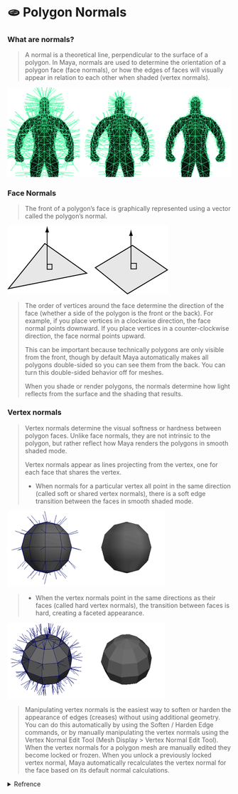 # 🫓 Polygon Normals

### What are normals?

> A normal is a theoretical line, perpendicular to the surface of a polygon. In Maya, normals are used to determine the orientation of a polygon face (face normals), or how the edges of faces will visually appear in relation to each other when shaded (vertex normals).

![](<../.gitbook/assets/image (8) (1).png>)

### Face Normals

> The front of a polygon’s face is graphically represented using a vector called the polygon’s normal.

![](<../.gitbook/assets/image (7) (1).png>)

> The order of vertices around the face determine the direction of the face (whether a side of the polygon is the front or the back). For example, if you place vertices in a clockwise direction, the face normal points downward. If you place vertices in a counter-clockwise direction, the face normal points upward.&#x20;
>
> This can be important because technically polygons are only visible from the front, though by default Maya automatically makes all polygons double-sided so you can see them from the back. You can turn this double-sided behavior off for meshes.
>
> When you shade or render polygons, the normals determine how light reflects from the surface and the shading that results.

### Vertex normals

> Vertex normals determine the visual softness or hardness between polygon faces. Unlike face normals, they are not intrinsic to the polygon, but rather reflect how Maya renders the polygons in smooth shaded mode.
>
> Vertex normals appear as lines projecting from the vertex, one for each face that shares the vertex.
>
> * When normals for a particular vertex all point in the same direction (called soft or shared vertex normals), there is a soft edge transition between the faces in smooth shaded mode.

![](<../.gitbook/assets/image (1).png>)

> * When the vertex normals point in the same directions as their faces (called hard vertex normals), the transition between faces is hard, creating a faceted appearance.

![](<../.gitbook/assets/image (4) (1).png>)

> Manipulating vertex normals is the easiest way to soften or harden the appearance of edges (creases) without using additional geometry. You can do this automatically by using the Soften / Harden Edge commands, or by manually manipulating the vertex normals using the Vertex Normal Edit Tool (Mesh Display > Vertex Normal Edit Tool). When the vertex normals for a polygon mesh are manually edited they become locked or frozen. When you unlock a previously locked vertex normal, Maya automatically recalculates the vertex normal for the face based on its default normal calculations.

<details>

<summary>Refrence</summary>

[https://knowledge.autodesk.com/support/maya/learn-explore/caas/CloudHelp/cloudhelp/2019/ENU/Maya-Modeling/files/GUID-9C257D44-924D-4B3F-ADEF-C71FAA98EAB1-htm.html](https://knowledge.autodesk.com/support/maya/learn-explore/caas/CloudHelp/cloudhelp/2019/ENU/Maya-Modeling/files/GUID-9C257D44-924D-4B3F-ADEF-C71FAA98EAB1-htm.html)

</details>

